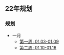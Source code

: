 ## 22年规划

### 规划

- 一月
  - [第一周: 01.03-01.09](/books/发展与OKR/06、自我管理/02、规划/22年/01、01.03-01.09/README.md)
  - [第二周: 01.10-01.16]()
